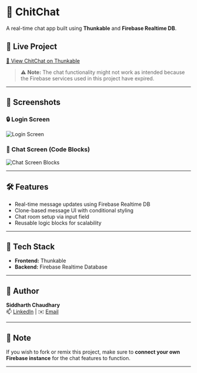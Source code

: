 # 💬 ChitChat

A real-time chat app built using **Thunkable** and **Firebase Realtime DB**.

## 🚀 Live Project
[🔗 View ChitChat on Thunkable](https://x.thunkable.com/projectPage/60fc3b8e1c83dc003d132093)

> ⚠️ **Note:** The chat functionality might not work as intended because the Firebase services used in this project have expired.

---

## 📱 Screenshots

### 🔒 Login Screen
![Login Screen](https://chat.openai.com/c/file-6aXELERG87s8dh8peRVVJh)

### 💬 Chat Screen (Code Blocks)
![Chat Screen Blocks](https://chat.openai.com/c/file-SSPm2sy7EMzq4jDhu4puLq)

---

## 🛠️ Features

- Real-time message updates using Firebase Realtime DB
- Clone-based message UI with conditional styling
- Chat room setup via input field
- Reusable logic blocks for scalability

---

## 📂 Tech Stack

- **Frontend:** Thunkable
- **Backend:** Firebase Realtime Database

---

## 👤 Author

**Siddharth Chaudhary**  
📫 [LinkedIn](https://www.linkedin.com/in/siddharth-chaudhary-6a4345251/) | ✉️ [Email](sssidhuchaudhry@gmail.com)

---

## 📌 Note

If you wish to fork or remix this project, make sure to **connect your own Firebase instance** for the chat features to function.

---
